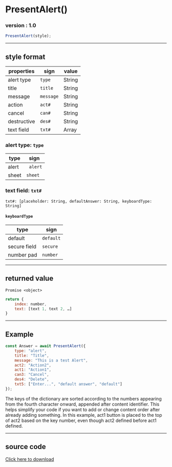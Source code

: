 # PresentAlert()
### version : 1.0

```js
PresentAlert(style);
```

___
## style format

|  properties  | sign  |  value |
|  --- | --- | --- |
|  alert type  |  `type` |  String |
|  title  |  `title` | String |
|  message  |  `message` | String |
|  action  |  `act#` | String |
|  cancel  |  `can#` | String |
|  destructive  | `des#` | String |
|  text field  | `txt#` | Array |

### alert type: `type`

|  type  | sign |
|  --- | --- |
|  alert  | ` alert` |
|  sheet | `sheet` |

### text field: `txt#`

```
txt#: [placeholder: String, defaultAnswer: String, keyboardType: String]
```
#### `keyboardType`
|  type  | sign |
|  --- | --- |
|  default  | `default` |
|  secure field | `secure` |
|  number pad  | `number` |

___
## returned value
` Promise <object> `

```js
return {
	index: number,
	text: [text 1, text 2, …]
}
```

___
## Example
```js
const Answer = await PresentAlert({
	type: "alert",
	title: "Title",
	message: "This is a test Alert",
	act2: "Action2",
	act1: "Action1",
	can3: "Cancel",
	des4: "Delete",
	txt5: ["Enter...", "default answer", "default"]
});
```
The keys of the dictionary are sorted according to the numbers appearing from the fourth character onward, appended after content identifier. This helps simplify your code if you want to add or change content order after already adding something.
In this example, act1 button is placed to the top of act2 based on the key number, even though act2 defined before act1 defined.

___
## source code
[Click here to download](https://github.com/AtomS1101/PresentAlert/blob/main/PresentAlert.js)
